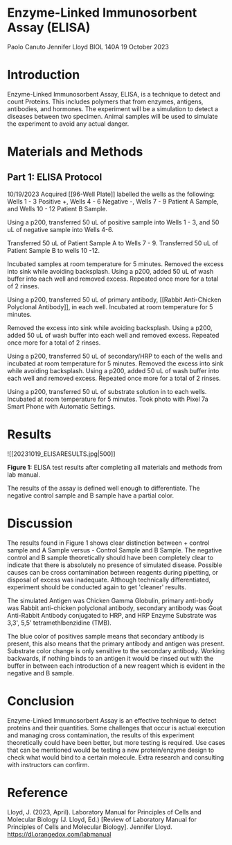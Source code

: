 # Enzyme-Linked Immunosorbent Assay (ELISA)

Paolo Canuto
Jennifer Lloyd
BIOL 140A
19 October 2023

# Introduction

Enzyme-Linked Immunosorbent Assay, ELISA, is a technique to detect and count Proteins. This includes polymers that from enzymes, antigens, antibodies, and hormones. The experiment will be a simulation to detect a diseases between two specimen. Animal samples will be used to simulate the experiment to avoid any actual danger.

# Materials and Methods

## Part 1: ELISA Protocol

10/19/2023
Acquired [[96-Well Plate]] labelled the wells as the following:  Wells 1 - 3 Positive +, Wells 4 - 6 Negative -, Wells 7 - 9 Patient A Sample, and Wells 10 - 12 Patient B Sample.

Using a p200, transferred 50 uL of positive sample into Wells 1 - 3, and 50 uL of negative sample into Wells 4-6.

Transferred 50 uL of Patient Sample A to Wells 7 - 9. Transferred 50 uL of Patient Sample B to wells 10 -12.

Incubated samples at room temperature for 5 minutes. Removed the excess into sink while avoiding backsplash. Using a p200, added 50 uL of wash buffer into each well and removed excess. Repeated once more for a total of 2 rinses.

Using a p200, transferred 50 uL of primary antibody, [[Rabbit Anti-Chicken Polyclonal Antibody]], in each well. Incubated at room temperature for 5 minutes. 

Removed the excess into sink while avoiding backsplash. Using a p200, added 50 uL of wash buffer into each well and removed excess. Repeated once more for a total of 2 rinses.

Using a p200, transferred 50 uL of secondary/HRP to each of the wells and incubated at room temperature for 5 minutes. Removed the excess into sink while avoiding backsplash. Using a p200, added 50 uL of wash buffer into each well and removed excess. Repeated once more for a total of 2 rinses.

Using a p200, transferred 50 uL of substrate solution in to each wells. Incubated at room temperature for 5 minutes. Took photo with Pixel 7a Smart Phone with Automatic Settings.

# Results

![[20231019_ELISARESULTS.jpg|500]]

**Figure 1:** ELISA test results after completing all materials and methods from lab manual. 

The results of the assay is defined well enough to differentiate. The negative control sample and B sample have a partial color. 

# Discussion

The results found in Figure 1 shows clear distinction between + control sample and A Sample versus - Control Sample and B Sample. The negative control and B sample theoretically should have been completely clear to indicate that there is absolutely no presence of simulated disease. Possible causes can be cross contamination between reagents during pipetting, or disposal of excess was inadequate. Although technically differentiated, experiment should be conducted again to get 'cleaner' results.   

The simulated Antigen was Chicken Gamma Globulin, primary anti-body was Rabbit anti-chicken polyclonal antibody, secondary antibody was Goat Anti-Rabbit Antibody conjugated to HRP, and HRP Enzyme Substrate was 3,3', 5,5' tetramethlbenzidine (TMB).

The blue color of positives sample means that secondary antibody is present, this also means that the primary antibody and antigen was present.  Substrate color change is only sensitive to the secondary antibody. Working backwards, if nothing binds to an antigen it would be rinsed out with the buffer in between each introduction of a new reagent which is evident in the negative and B sample.

# Conclusion

Enzyme-Linked Immunosorbent Assay is an effective technique to detect proteins and their quantities. Some challenges that occur is actual execution and managing cross contamination, the results of this experiment theoretically could have been better, but more testing is required. Use cases that can be mentioned would be testing a new protein/enzyme design to check what would bind to a certain molecule. Extra research and consulting with instructors can confirm.

# Reference

Lloyd, J. (2023, April). Laboratory Manual for Principles of Cells and Molecular Biology (J. Lloyd, Ed.) [Review of Laboratory Manual for Principles of Cells and Molecular Biology]. Jennifer Lloyd. https://dl.orangedox.com/labmanual
